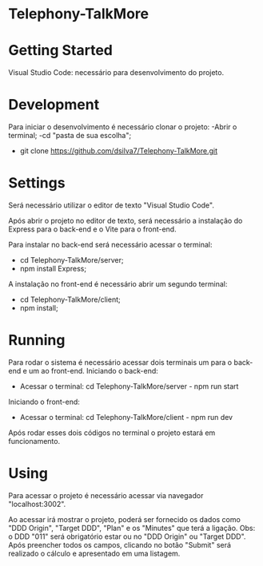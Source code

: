 # Telephony-TalkMore

# Getting Started

Visual Studio Code: necessário para desenvolvimento do projeto.

# Development

Para iniciar o desenvolvimento é necessário clonar o projeto:
-Abrir o terminal;
-cd "pasta de sua escolha";
- git clone https://github.com/dsilva7/Telephony-TalkMore.git

# Settings

Será necessário utilizar o editor de texto "Visual Studio Code".

Após abrir o projeto no editor de texto, será necessário a instalação do Express para o back-end e o Vite para o front-end.

Para instalar no back-end será necessário acessar o terminal:
- cd Telephony-TalkMore/server;
- npm install Express;

A instalação no front-end é necessário abrir um segundo terminal:
- cd Telephony-TalkMore/client;
- npm install;

# Running

Para rodar o sistema é necessário acessar dois terminais um para o back-end e um ao front-end.
Iniciando o back-end:
- Acessar o terminal: cd Telephony-TalkMore/server - npm run start

Iniciando o front-end:
- Acessar o terminal: cd Telephony-TalkMore/client - npm run dev

Após rodar esses dois códigos no terminal o projeto estará em funcionamento.

# Using

Para acessar o projeto é necessário acessar via navegador "localhost:3002".

Ao acessar irá mostrar o projeto, poderá ser fornecido os dados como "DDD Origin", "Target DDD", "Plan" e os "Minutes" que terá a ligação.
Obs: o DDD "011" será obrigatório estar ou no "DDD Origin" ou "Target DDD".
Após preencher todos os campos, clicando no botão "Submit" será realizado o cálculo e apresentado em uma listagem.
